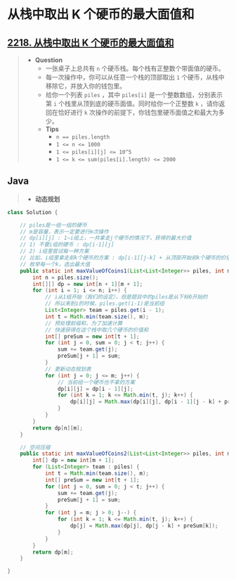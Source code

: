# 从栈中取出 K 个硬币的最大面值和

## [2218. 从栈中取出 K 个硬币的最大面值和](https://leetcode.cn/problems/maximum-value-of-k-coins-from-piles/)

> - **Question**
>   - 一张桌子上总共有 `n` 个硬币栈。每个栈有正整数个带面值的硬币。
>   - 每一次操作中，你可以从任意一个栈的顶部取出 `1` 个硬币，从栈中移除它，并放入你的钱包里。
>   - 给你一个列表 `piles` ，其中 `piles[i]` 是一个整数数组，分别表示第 `i` 个栈里从顶到底的硬币面值。同时给你一个正整数 `k` ，请你返回在恰好进行 `k` 次操作的前提下，你钱包里硬币面值之和最大为多少。
>   - **Tips**
>     - `n == piles.length`
>     - `1 <= n <= 1000`
>     - `1 <= piles[i][j] <= 10^5`
>     - `1 <= k <= sum(piles[i].length) <= 2000`

## Java

> - **动态规划**

```java
class Solution {

    // piles是一组一组的硬币
    // m是容量，表示一定要进行m次操作
    // dp[i][j] : 1~i组上，一共拿走j个硬币的情况下，获得的最大价值
    // 1) 不要i组的硬币 : dp[i-1][j]
    // 2) i组里尝试每一种方案
    // 比如，i组里拿走前k个硬币的方案 : dp[i-1][j-k] + 从顶部开始前k个硬币的价值和
    // 枚举每一个k，选出最大值
    public static int maxValueOfCoins1(List<List<Integer>> piles, int m) {
        int n = piles.size();
        int[][] dp = new int[n + 1][m + 1];
        for (int i = 1; i <= n; i++) {
            // i从1组开始（我们的设定），但是题目中的piles是从下标0开始的
            // 所以来到i的时候，piles.get(i-1)是当前组
            List<Integer> team = piles.get(i - 1);
            int t = Math.min(team.size(), m);
            // 预处理前缀和，为了加速计算
            // 快速获得在这个栈中取几个硬币的价值和
            int[] preSum = new int[t + 1];
            for (int j = 0, sum = 0; j < t; j++) {
                sum += team.get(j);
                preSum[j + 1] = sum;
            }
            // 更新动态规划表
            for (int j = 0; j <= m; j++) {
                // 当前组一个硬币也不拿的方案
                dp[i][j] = dp[i - 1][j];
                for (int k = 1; k <= Math.min(t, j); k++) {
                    dp[i][j] = Math.max(dp[i][j], dp[i - 1][j - k] + preSum[k]);
                }
            }
        }
        return dp[n][m];
    }

    // 空间压缩
    public static int maxValueOfCoins2(List<List<Integer>> piles, int m) {
        int[] dp = new int[m + 1];
        for (List<Integer> team : piles) {
            int t = Math.min(team.size(), m);
            int[] preSum = new int[t + 1];
            for (int j = 0, sum = 0; j < t; j++) {
                sum += team.get(j);
                preSum[j + 1] = sum;
            }
            for (int j = m; j > 0; j--) {
                for (int k = 1; k <= Math.min(t, j); k++) {
                    dp[j] = Math.max(dp[j], dp[j - k] + preSum[k]);
                }
            }
        }
        return dp[m];
    }

}
```
